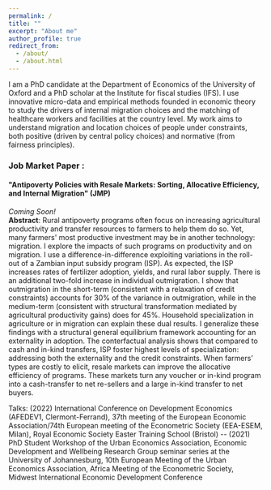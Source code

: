 ```yaml
---
permalink: /
title: ""
excerpt: "About me"
author_profile: true
redirect_from: 
  - /about/
  - /about.html
---
```





I am a PhD candidate at the Department of Economics of the University of Oxford and a PhD scholar at the Institute for fiscal studies (IFS). I use innovative micro-data and empirical methods founded in economic theory to study the drivers of internal migration choices and the matching of healthcare workers and facilities at the country level. My work aims to understand migration and location choices of people under constraints, both positive (driven by central policy choices) and normative (from fairness principles). 

### Job Market Paper : 

#### "Antipoverty Policies with Resale Markets: Sorting, Allocative  Efficiency, and Internal Migration" (JMP) 
_Coming Soon!_  
**Abstract**:  Rural antipoverty programs often focus on increasing agricultural productivity and transfer resources to farmers to help them do so. Yet, many farmers' most productive investment may be in another technology: migration. I explore the impacts of such programs on productivity and on migration. I use a difference-in-difference exploiting variations in the roll-out of a Zambian input subsidy program (ISP). As expected, the ISP increases rates of fertilizer adoption, yields, and rural labor supply. There is an additional two-fold increase in individual outmigration. I show that outmigration in the short-term (consistent with a relaxation of credit constraints) accounts for 30\% of the variance in outmigration, while in the medium-term (consistent with structural transformation mediated by agricultural productivity gains) does for 45\%. Household specialization in agriculture or in migration can explain these dual results. I generalize these findings with a structural general equilibrium framework accounting for an externality in adoption.  The conterfactual analysis shows that compared to cash and in-kind transfers, ISP foster highest levels of specialization: addressing both the externality and the credit constraints. When farmers’ types are costly to elicit, resale markets can improve the allocative efficiency of programs. These markets turn any voucher or in-kind program into a cash-transfer to net re-sellers and a large in-kind transfer to net buyers.
  
Talks: (2022) International Conference on Development Economics (AFEDEV1, Clermont-Ferrand), 37th meeting of the European Economic Association/74th European meeting of the Econometric Society (EEA-ESEM, Milan), Royal Economic Society Easter Training School (Bristol) -- (2021) PhD Student Workshop of the Urban Economics Association, Economic Development and Wellbeing Research Group seminar series at the University of Johannesburg, 10th European Meeting of the Urban Economics Association, Africa Meeting of the Econometric Society, Midwest International Economic Development Conference  

